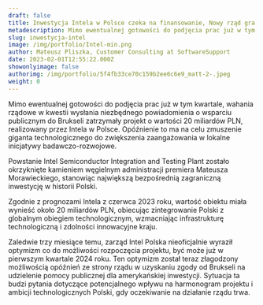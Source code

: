 ```yaml
---
draft: false
title: Inwestycja Intela w Polsce czeka na finansowanie, Nowy rząd gra na czas
metadescription: Mimo ewentualnej gotowości do podjęcia prac już w tym kwartale, wahania rządowe w kwestii wysłania niezbędnego powiadomienia o wsparciu publicznym do Brukseli zatrzymały projekt o wartości 20 miliardów PLN, realizowany przez Intela w Polsce.
slug: inwestycja-intel
image: /img/portfolio/Intel-min.png
author: Mateusz Pliszka, Customer Consulting at SoftwareSupport
date: 2023-02-01T12:55:22.000Z
showonlyimage: false
authorimg: /img/portfolio/5f4fb33ce70c159b2ee6c6e9_matt-2-.jpeg
weight: 0
---
```

Mimo ewentualnej gotowości do podjęcia prac już w tym kwartale, wahania rządowe w kwestii wysłania niezbędnego powiadomienia o wsparciu publicznym do Brukseli zatrzymały projekt o wartości 20 miliardów PLN, realizowany przez Intela w Polsce. Opóźnienie to ma na celu zmuszenie giganta technologicznego do zwiększenia zaangażowania w lokalne inicjatywy badawczo-rozwojowe.

Powstanie Intel Semiconductor Integration and Testing Plant zostało okrzyknięte kamieniem węgielnym administracji premiera Mateusza Morawieckiego, stanowiąc największą bezpośrednią zagraniczną inwestycję w historii Polski.

Zgodnie z prognozami Intela z czerwca 2023 roku, wartość obiektu miała wynieść około 20 miliardów PLN, obiecując zintegrowanie Polski z globalnym obiegiem technologicznym, wzmacniając infrastrukturę technologiczną i zdolności innowacyjne kraju.

Zaledwie trzy miesiące temu, zarząd Intel Polska nieoficjalnie wyraził optymizm co do możliwości rozpoczęcia projektu, być może już w pierwszym kwartale 2024 roku. Ten optymizm został teraz złagodzony możliwością opóźnień ze strony rządu w uzyskaniu zgody od Brukseli na udzielenie pomocy publicznej dla amerykańskiej inwestycji. Sytuacja ta budzi pytania dotyczące potencjalnego wpływu na harmonogram projektu i ambicji technologicznych Polski, gdy oczekiwanie na działanie rządu trwa.